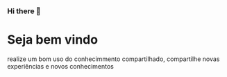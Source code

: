 ### Hi there 👋
<h1>Seja bem vindo</h1>
<p>realize um bom uso do conhecimmento compartilhado, compartilhe novas experiências e novos conhecimentos</p>

<!--
**progrenalt/progrenalt** is a ✨ _special_ ✨ repository because its `README.md` (this file) appears on your GitHub profile.

Here are some ideas to get you started:

- 🔭 I’m currently working on ...
- 🌱 I’m currently learning ...
- 👯 I’m looking to collaborate on ...
- 🤔 I’m looking for help with ...
- 💬 Ask me about ...
- 📫 How to reach me: ...
- 😄 Pronouns: ...
- ⚡ Fun fact: ...
-->
